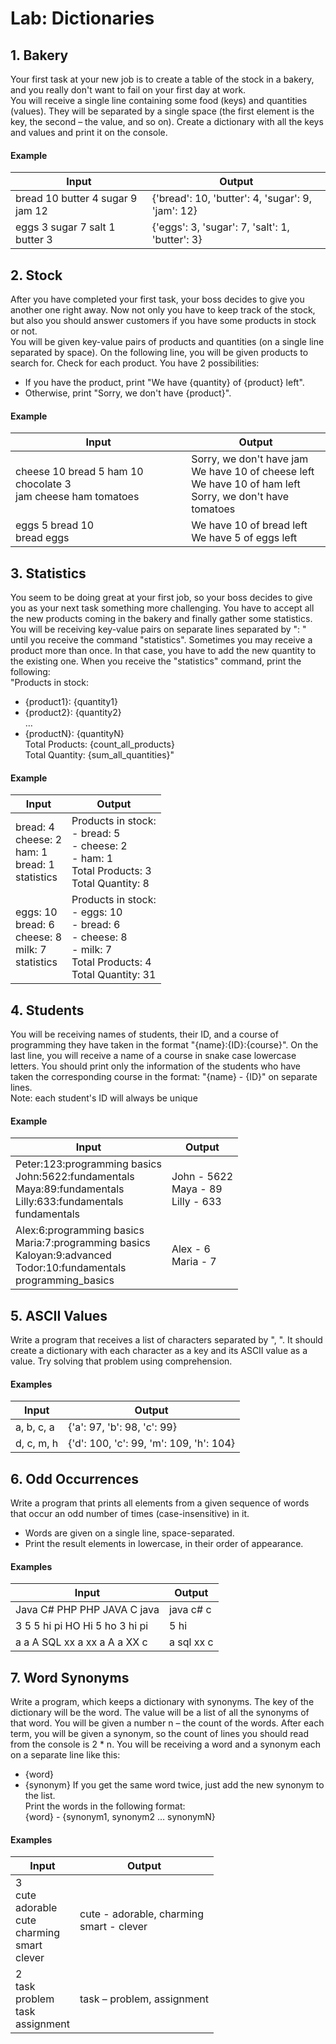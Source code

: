 # Lab: Dictionaries
## 1.	Bakery
Your first task at your new job is to create a table of the stock in a bakery, and you really don't want to fail on your first day at work.  
You will receive a single line containing some food (keys) and quantities (values). They will be separated by a single space (the first element is the key, the second – the value, and so on). Create a dictionary with all the keys and values and print it on the console.  
#### Example

| Input | Output |
| ----- | ------ |
| bread 10 butter 4 sugar 9 jam 12 | {'bread': 10, 'butter': 4, 'sugar': 9, 'jam': 12} |
| eggs 3 sugar 7 salt 1 butter 3 | {'eggs': 3, 'sugar': 7, 'salt': 1, 'butter': 3} |

## 2.	Stock
After you have completed your first task, your boss decides to give you another one right away. Now not only you have to keep track of the stock, but also you should answer customers if you have some products in stock or not.  
You will be given key-value pairs of products and quantities (on a single line separated by space). On the following line, you will be given products to search for. Check for each product. You have 2 possibilities:  
*	If you have the product, print "We have {quantity} of {product} left".  
*	Otherwise, print "Sorry, we don't have {product}".  
#### Example

| Input | Output |
| ----- | ------ |
| cheese 10 bread 5 ham 10 chocolate 3<br />jam cheese ham tomatoes | Sorry, we don't have jam<br />We have 10 of cheese left<br />We have 10 of ham left<br />Sorry, we don't have tomatoes |
| eggs 5 bread 10<br />bread eggs | We have 10 of bread left<br />We have 5 of eggs left |
 
## 3.	Statistics
You seem to be doing great at your first job, so your boss decides to give you as your next task something more challenging. You have to accept all the new products coming in the bakery and finally gather some statistics.  
You will be receiving key-value pairs on separate lines separated by ": " until you receive the command "statistics". Sometimes you may receive a product more than once. In that case, you have to add the new quantity to the existing one. When you receive the "statistics" command, print the following:  
"Products in stock:  
- {product1}: {quantity1}  
- {product2}: {quantity2}  
…  
- {productN}: {quantityN}  
Total Products: {count_all_products}  
Total Quantity: {sum_all_quantities}"  
#### Example

| Input | Output |
| ----- | ------ |
| bread: 4<br />cheese: 2<br />ham: 1<br />bread: 1<br />statistics | Products in stock:<br />- bread: 5<br />- cheese: 2<br />- ham: 1<br />Total Products: 3<br />Total Quantity: 8 |
| eggs: 10<br />bread: 6<br />cheese: 8<br />milk: 7<br />statistics | Products in stock:<br />- eggs: 10<br />- bread: 6<br />- cheese: 8<br />- milk: 7<br />Total Products: 4<br />Total Quantity: 31 |

## 4.	Students
You will be receiving names of students, their ID, and a course of programming they have taken in the format "{name}:{ID}:{course}". On the last line, you will receive a name of a course in snake case lowercase letters. You should print only the information of the students who have taken the corresponding course in the format: "{name} - {ID}" on separate lines.   
Note: each student's ID will always be unique  
#### Example

| Input | Output |
| ----- | ------ |
| Peter:123:programming basics<br />John:5622:fundamentals<br />Maya:89:fundamentals<br />Lilly:633:fundamentals<br />fundamentals | John - 5622<br />Maya - 89<br />Lilly - 633 |
| Alex:6:programming basics<br />Maria:7:programming basics<br />Kaloyan:9:advanced<br />Todor:10:fundamentals<br />programming_basics | Alex - 6<br />Maria - 7 |

## 5.	 ASCII Values
Write a program that receives a list of characters separated by ", ". It should create a dictionary with each character as a key and its ASCII value as a value. Try solving that problem using comprehension.  
#### Examples

| Input | Output |
| ----- | ------ |
| a, b, c, a | {'a': 97, 'b': 98, 'c': 99} |
| d, c, m, h | {'d': 100, 'c': 99, 'm': 109, 'h': 104} |

## 6. Odd Occurrences
Write a program that prints all elements from a given sequence of words that occur an odd number of times (case-insensitive) in it.  
*	Words are given on a single line, space-separated.
*	Print the result elements in lowercase, in their order of appearance.
#### Examples

| Input | Output |
| ----- | ------ |
| Java C# PHP PHP JAVA C java | java c# c |
| 3 5 5 hi pi HO Hi 5 ho 3 hi pi | 5 hi |
| a a A SQL xx a xx a A a XX c | a sql xx c |

## 7.	Word Synonyms
Write a program, which keeps a dictionary with synonyms. The key of the dictionary will be the word. The value will be a list of all the synonyms of that word. You will be given a number n – the count of the words. After each term, you will be given a synonym, so the count of lines you should read from the console is 2 * n. You will be receiving a word and a synonym each on a separate line like this:  
*	{word}
*	{synonym}
If you get the same word twice, just add the new synonym to the list.  
Print the words in the following format:  
{word} - {synonym1, synonym2 … synonymN}  
#### Examples

| Input | Output |
| ----- | ------ |
| 3<br />cute<br />adorable<br />cute<br />charming<br />smart<br />clever | cute - adorable, charming<br />smart - clever |
| 2<br />task<br />problem<br />task<br />assignment | task – problem, assignment |
